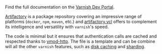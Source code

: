 Find the full documentation on the [Varnish Dev Portal](https://www.varnish-software.com/developers/tutorials/caching-authenticated-artifactory-requests-varnish-enterprise/).

[Artifactory](https://jfrog.com/artifactory) is a package repository covering an impressive range of platforms (`docker`, `npm`, `maven`, etc.) and [artifactory.vcl](artifactory.vcl) offers to complement its intelligence and versatility with `varnish`'s speed.

The code is minimal but it ensures that authentication calls are cached and respected thanks to [vmod-http](https://docs.varnish-software.com/varnish-enterprise/vmods/http/). The file is a template and can be combine will all the other `varnish` features, such as [disk caching](https://docs.varnish-software.com/varnish-enterprise/features/mse/) and [sharding](https://docs.varnish-software.com/varnish-enterprise/vmods/udo/).
